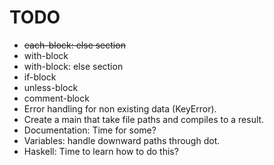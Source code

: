 # TODO

* ~~each-block: else section~~
* with-block
* with-block: else section
* if-block
* unless-block
* comment-block
* Error handling for non existing data (KeyError).
* Create a main that take file paths and compiles to a result.
* Documentation: Time for some?
* Variables: handle downward paths through dot.
* Haskell: Time to learn how to do this?
